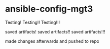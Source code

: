 # ansible-config-mgt3

Testing! Testing!! Testing!!!

saved artifacts! saved artifacts!! saved artifacts!!!

made changes afterwards and pushed to repo
